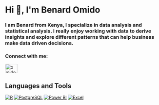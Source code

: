<h1 align="left">Hi 👋, I'm Benard Omido</h1>
<h3 align="left">I am Benard from Kenya, I specialize in data analysis and statistical analysis. I really enjoy working with data to derive insights and explore different patterns that can help business make data driven decisions.</h>

<h3 align="left">Connect with me:</h3>
<p align="left">
<a href="https://twitter.com/omido254" target="blank"><img align="center" src="https://raw.githubusercontent.com/rahuldkjain/github-profile-readme-generator/master/src/images/icons/Social/twitter.svg" alt="omido254" height="30" width="40" /></a>
</p>


## Languages and Tools

[![R](https://img.shields.io/badge/R-276DC3?style=flat-square&logo=r&logoColor=white)](https://www.r-project.org/) [![PostgreSQL](https://img.shields.io/badge/PostgreSQL-336791?style=flat-square&logo=postgresql&logoColor=white)](https://www.postgresql.org/) [![Power BI](https://img.shields.io/badge/Power_BI-F2C811?style=flat-square&logo=power-bi&logoColor=black)](https://powerbi.microsoft.com) [![Excel](https://img.shields.io/badge/Excel-217346?style=flat-square&logo=microsoft-excel&logoColor=white)](https://www.microsoft.com/en-us/microsoft-365/excel)







